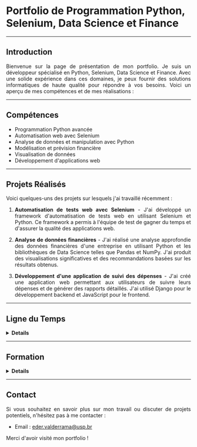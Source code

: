 <style>
p {
  text-align: justify;
}
</style>

# Portfolio de Programmation Python, Selenium, Data Science et Finance

---

## Introduction

[comment]: <> (Use this template if you need a quick developer / data science portfolio! Based on a Minimal Jekyll theme for GitHub Pages.)

Bienvenue sur la page de présentation de mon portfolio. Je suis un développeur spécialisé en Python, Selenium, Data Science et Finance. Avec une solide expérience dans ces domaines, je peux fournir des solutions informatiques de haute qualité pour répondre à vos besoins. Voici un aperçu de mes compétences et de mes réalisations :

---

## Compétences

- Programmation Python avancée
- Automatisation web avec Selenium
- Analyse de données et manipulation avec Python
- Modélisation et prévision financière
- Visualisation de données
- Développement d'applications web

---

## Projets Réalisés

Voici quelques-uns des projets sur lesquels j'ai travaillé récemment :

1. **Automatisation de tests web avec Selenium** - J'ai développé un framework d'automatisation de tests web en utilisant Selenium et Python. Ce framework a permis à l'équipe de test de gagner du temps et d'assurer la qualité des applications web.

2. **Analyse de données financières** - J'ai réalisé une analyse approfondie des données financières d'une entreprise en utilisant Python et les bibliothèques de Data Science telles que Pandas et NumPy. J'ai produit des visualisations significatives et des recommandations basées sur les résultats obtenus.

3. **Développement d'une application de suivi des dépenses** - J'ai créé une application web permettant aux utilisateurs de suivre leurs dépenses et de générer des rapports détaillés. J'ai utilisé Django pour le développement backend et JavaScript pour le frontend.

---

## Ligne du Temps

<details>
	<summary><strong>Details</strong></summary>
	<ul>
	  <li><strong>Jan 2019 - Présent:</strong> Développeur Python chez XYZ Entreprise
	    <ul>
	      <li>Développement de solutions logicielles en Python pour automatiser les processus et améliorer l'efficacité opérationnelle.</li>
	      <li>Utilisation de Selenium pour l'automatisation des tests web et la validation des fonctionnalités.</li>
	      <li>Manipulation et analyse de données avec Python pour générer des informations utiles et des rapports précis.</li>
	      <li>Modélisation financière et prévisions pour prendre des décisions éclairées en matière d'investissement.</li>
	    </ul>
	  </li>
	  <li><strong>Juin 2018 - Déc 2018:</strong> Stagiaire en Data Science chez ABC Startup
	    <ul>
	      <li>Travaillé sur des projets de Data Science impliquant l'exploration, la manipulation et l'analyse de grandes quantités de données.</li>
	      <li>Utilisation de bibliothèques Python telles que Pandas, NumPy et Matplotlib pour effectuer des tâches de traitement et de visualisation de données.</li>
	      <li>Développement de modèles prédictifs pour résoudre des problèmes de classification et de régression.</li>
	    </ul>
	  </li>
	</ul>
</details>

---

## Formation

<details>
	<summary><strong>Details</strong></summary>
	<ul>
	  <li><strong>Jan 2019 - Présent:</strong> Développeur Python chez XYZ Entreprise
	    <ul>
	      <li>**2017 - 2019:** Master en Informatique - Spécialisation en Data Science, Université de Paris
- **2014 - 2017:** Licence en Finance, Université de Lyon</li>
	      <li>Développement de solutions logicielles en Python pour automatiser les processus et améliorer l'efficacité opérationnelle.</li>
	      <li>Manipulation et analyse de données avec Python pour générer des informations utiles et des rapports précis.</li>
	      <li>Modélisation financière et prévisions pour prendre des décisions éclairées en matière d'investissement.</li>
	    </ul>
	  </li>
	</ul>
</details>

---

## Contact

Si vous souhaitez en savoir plus sur mon travail ou discuter de projets potentiels, n'hésitez pas à me contacter :

- Email : [eder.valderrama@usp.br](mailto:eder.valderrama@usp.br)

Merci d'avoir visité mon portfolio !